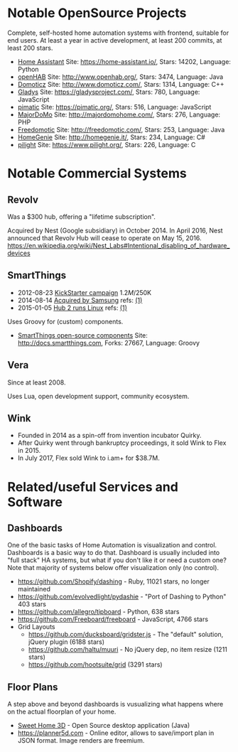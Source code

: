 # Notable OpenSource Projects

Complete, self-hosted home automation systems with frontend, suitable for
end users. At least a year in active development, at least 200 commits,
at least 200 stars.

* [Home Assistant](https://github.com/home-assistant/home-assistant) Site: https://home-assistant.io/, Stars: 14202, Language: Python
* [openHAB](https://github.com/openhab) Site: http://www.openhab.org/, Stars: 3474, Language: Java
* [Domoticz](https://github.com/domoticz/domoticz) Site: http://www.domoticz.com/, Stars: 1314, Language: C++
* [Gladys](https://github.com/GladysProject/Gladys) Site: https://gladysproject.com/, Stars: 780, Language: JavaScript
* [pimatic](https://github.com/pimatic/pimatic) Site: https://pimatic.org/, Stars: 516, Language: JavaScript
* [MajorDoMo](https://github.com/sergejey/majordomo) Site: http://majordomohome.com/, Stars: 276, Language: PHP
* [Freedomotic](https://github.com/freedomotic/freedomotic) Site: http://freedomotic.com/, Stars: 253, Language: Java
* [HomeGenie](https://github.com/genielabs/HomeGenie/) Site: http://homegenie.it/, Stars: 234, Language: C#
* [pilight](https://github.com/pilight/pilight) Site: https://www.pilight.org/, Stars: 226, Language: C

# Notable Commercial Systems

## Revolv

Was a $300 hub, offering a "lifetime subscription".

Acquired by Nest (Google subsidiary) in October 2014. In April 2016, Nest
announced that Revolv Hub will cease to operate on May 15, 2016.
https://en.wikipedia.org/wiki/Nest_Labs#Intentional_disabling_of_hardware_devices


## SmartThings

* 2012-08-23 [KickStarter campaign](https://www.kickstarter.com/projects/smartthings/smartthings-make-your-world-smarter)
  $1.2M/$250K
* 2014-08-14 [Acquired by Samsung](http://www.samsung.com/us/news/23607)
  refs: [(1)](http://linuxgizmos.com/samsung-smartthings-pickup-could-mean-new-role-for-tizen/)
* 2015-01-05 [Hub 2 runs Linux](http://blog.smartthings.com/news/smartthings-updates/new-hub-sensors-optional-services-integrations/)
  refs: [(1)](http://linuxgizmos.com/gen-2-smartthings-hub-migrates-to-linux/)

Uses Groovy for (custom) components.

* [SmartThings open-source components](https://github.com/SmartThingsCommunity/SmartThingsPublic) Site: http://docs.smartthings.com, Forks: 27667, Language: Groovy


## Vera

Since at least 2008.

Uses Lua, open development support, community ecosystem.


## Wink

* Founded in 2014 as a spin-off from invention incubator Quirky.
* After Quirky went through bankruptcy proceedings, it sold Wink to Flex in 2015.
* In July 2017, Flex sold Wink to i.am+ for $38.7M.


# Related/useful Services and Software

## Dashboards

One of the basic tasks of Home Automation is visualization and control.
Dashboards is a basic way to do that. Dashboard is usually included into
"full stack" HA systems, but what if you don't like it or need a custom
one? Note that majority of systems below offer visualization only (no
control).

* https://github.com/Shopify/dashing - Ruby, 11021 stars, no longer maintained
* https://github.com/evolvedlight/pydashie - "Port of Dashing to Python" 403 stars
* https://github.com/allegro/tipboard - Python, 638 stars
* https://github.com/Freeboard/freeboard - JavaScript, 4766 stars
* Grid Layouts
  * https://github.com/ducksboard/gridster.js - The "default" solution, jQuery plugin (6188 stars)
  * https://github.com/haltu/muuri - No jQuery dep, no item resize (1211 stars)
  * https://github.com/hootsuite/grid (3291 stars)

## Floor Plans

A step above and beyond dashboards is vusualizing what happens where on the
actual floorplan of your home.

* [Sweet Home 3D](https://sourceforge.net/projects/sweethome3d/) - Open Source
  desktop application (Java)
* https://planner5d.com - Online editor, allows to save/import plan in JSON
  format. Image renders are freemium.
